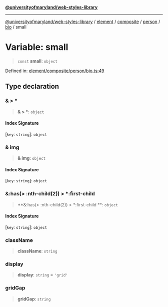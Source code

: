 [**@universityofmaryland/web-styles-library**](../../../../../../../../README.md)

***

[@universityofmaryland/web-styles-library](../../../../../../../../README.md) / [element](../../../../../../../README.md) / [composite](../../../../../README.md) / [person](../../../README.md) / [bio](../README.md) / small

# Variable: small

> `const` **small**: `object`

Defined in: [element/composite/person/bio.ts:49](https://github.com/UMD-Digital/design-system/blob/7fa144f196ef5f0ef2b372670136735f5a5c9236/packages/styles/source/element/composite/person/bio.ts#L49)

## Type declaration

### & \> \*

> **& \> \***: `object`

#### Index Signature

\[`key`: `string`\]: `object`

### & img

> **& img**: `object`

#### Index Signature

\[`key`: `string`\]: `object`

### &:has(\> :nth-child(2)) \> \*:first-child 

> **&:has(\> :nth-child(2)) \> \*:first-child **: `object`

#### Index Signature

\[`key`: `string`\]: `object`

### className

> **className**: `string`

### display

> **display**: `string` = `'grid'`

### gridGap

> **gridGap**: `string`
